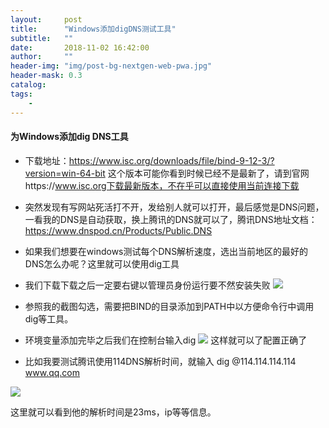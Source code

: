 ```yaml
---
layout:     post
title:      "Windows添加digDNS测试工具"
subtitle:   ""
date:       2018-11-02 16:42:00
author:     ""
header-img: "img/post-bg-nextgen-web-pwa.jpg"
header-mask: 0.3
catalog:
tags:
    -
---
```

#### 为Windows添加dig DNS工具
- 下载地址：https://www.isc.org/downloads/file/bind-9-12-3/?version=win-64-bit
这个版本可能你看到时候已经不是最新了，请到官网https://www.isc.org下载最新版本，不在乎可以直接使用当前连接下载

- 突然发现有写网站死活打不开，发给别人就可以打开，最后感觉是DNS问题，一看我的DNS是自动获取，换上腾讯的DNS就可以了，腾讯DNS地址文档：https://www.dnspod.cn/Products/Public.DNS

- 如果我们想要在windows测试每个DNS解析速度，选出当前地区的最好的DNS怎么办呢？这里就可以使用dig工具

- 我们下载下载之后一定要右键以管理员身份运行要不然安装失败
![](https://ws1.sinaimg.cn/large/9f723435ly1fwtj4qx4j0j208g0evaa0.jpg)


- 参照我的截图勾选，需要把BIND的目录添加到PATH中以方便命令行中调用dig等工具。

- 环境变量添加完毕之后我们在控制台输入dig
![](https://ws1.sinaimg.cn/large/9f723435ly1fwtj7sb5n1j20ft03o743.jpg)
这样就可以了配置正确了

- 比如我要测试腾讯使用114DNS解析时间，就输入 dig @114.114.114.114 www.qq.com

![](https://ws1.sinaimg.cn/large/9f723435ly1fwtj9yl8i2j20gq0awq2z.jpg)

这里就可以看到他的解析时间是23ms，ip等等信息。

